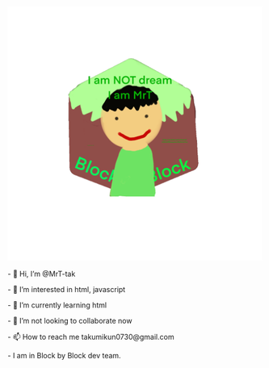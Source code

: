 <div class="center"><img src="img.gif"></div>
<p>
<p> - 👋 Hi, I’m @MrT-tak</p>
<p> - 👀 I’m interested in html, javascript</p>
<p> - 🌱 I’m currently learning html</p>
<p> - 💞️ I’m not looking to collaborate now</p>
<p> - 📫 How to reach me takumikun0730@gmail.com</p>
<p> - I am in Block by Block dev team.</p>
</p>
<!---
MrT-tak/MrT-tak is a ✨ special ✨ repository because its `README.md` (this file) appears on your GitHub profile.
You can click the Preview link to take a look at your changes.
--->

